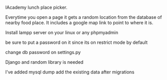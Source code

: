 IAcademy lunch place picker.

Everytime you open a page it gets a random location from the database of nearby food place.
It includes a google map link to point to where it is.



Install lampp server on your linux or any phpmyadmin

be sure to put a password on it since its on restrict mode by default

change db password on settings.py


Django and random library is needed

I've added mysql dump add the existing data after migrations




